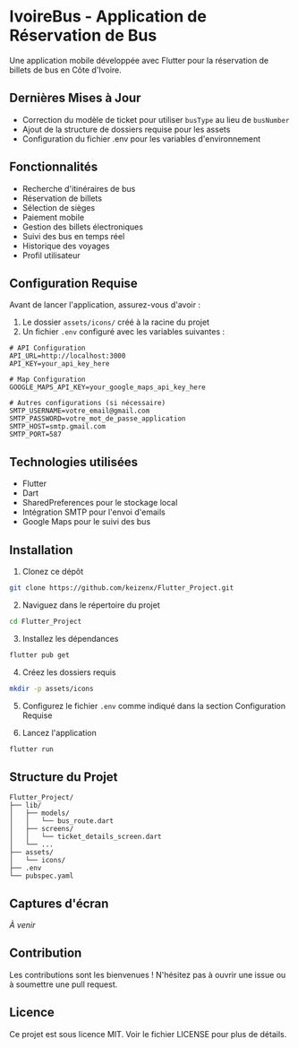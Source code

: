 # IvoireBus - Application de Réservation de Bus

Une application mobile développée avec Flutter pour la réservation de billets de bus en Côte d'Ivoire.

## Dernières Mises à Jour

- Correction du modèle de ticket pour utiliser `busType` au lieu de `busNumber`
- Ajout de la structure de dossiers requise pour les assets
- Configuration du fichier .env pour les variables d'environnement

## Fonctionnalités

- Recherche d'itinéraires de bus
- Réservation de billets
- Sélection de sièges
- Paiement mobile
- Gestion des billets électroniques
- Suivi des bus en temps réel
- Historique des voyages
- Profil utilisateur

## Configuration Requise

Avant de lancer l'application, assurez-vous d'avoir :

1. Le dossier `assets/icons/` créé à la racine du projet
2. Un fichier `.env` configuré avec les variables suivantes :
```env
# API Configuration
API_URL=http://localhost:3000
API_KEY=your_api_key_here

# Map Configuration
GOOGLE_MAPS_API_KEY=your_google_maps_api_key_here

# Autres configurations (si nécessaire)
SMTP_USERNAME=votre_email@gmail.com
SMTP_PASSWORD=votre_mot_de_passe_application
SMTP_HOST=smtp.gmail.com
SMTP_PORT=587
```

## Technologies utilisées

- Flutter
- Dart
- SharedPreferences pour le stockage local
- Intégration SMTP pour l'envoi d'emails
- Google Maps pour le suivi des bus

## Installation

1. Clonez ce dépôt
```bash
git clone https://github.com/keizenx/Flutter_Project.git
```

2. Naviguez dans le répertoire du projet
```bash
cd Flutter_Project
```

3. Installez les dépendances
```bash
flutter pub get
```

4. Créez les dossiers requis
```bash
mkdir -p assets/icons
```

5. Configurez le fichier `.env` comme indiqué dans la section Configuration Requise

6. Lancez l'application
```bash
flutter run
```

## Structure du Projet

```
Flutter_Project/
├── lib/
│   ├── models/
│   │   └── bus_route.dart
│   ├── screens/
│   │   └── ticket_details_screen.dart
│   └── ...
├── assets/
│   └── icons/
├── .env
└── pubspec.yaml
```

## Captures d'écran

*À venir*

## Contribution

Les contributions sont les bienvenues ! N'hésitez pas à ouvrir une issue ou à soumettre une pull request.

## Licence

Ce projet est sous licence MIT. Voir le fichier LICENSE pour plus de détails.
